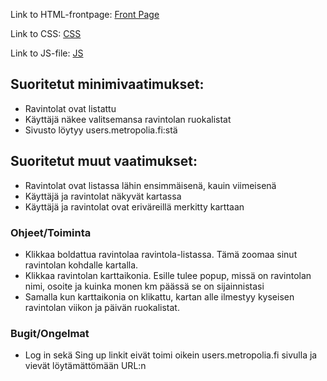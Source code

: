 Link to HTML-frontpage: [Front Page](https://users.metropolia.fi/~aarniman/soloWebProjektiValmis/html/frontPage.html)

Link to CSS: [CSS](https://users.metropolia.fi/~aarniman/soloWebProject/html/frontPage.css)

Link to JS-file: [JS](https://users.metropolia.fi/~aarniman/soloWebProjektiValmis/html/frontPage.js)

## Suoritetut minimivaatimukset:
 - Ravintolat ovat listattu
 - Käyttäjä näkee valitsemansa ravintolan ruokalistat
 - Sivusto löytyy users.metropolia.fi:stä

## Suoritetut muut vaatimukset:
 - Ravintolat ovat listassa lähin ensimmäisenä, kauin viimeisenä
 - Käyttäjä ja ravintolat näkyvät kartassa
 - Käyttäjä ja ravintolat ovat eriväreillä merkitty karttaan

### Ohjeet/Toiminta
 - Klikkaa boldattua ravintolaa ravintola-listassa. Tämä zoomaa sinut ravintolan kohdalle kartalla.
 - Klikkaa ravintolan karttaikonia. Esille tulee popup, missä on ravintolan nimi, osoite ja kuinka monen km päässä se on sijainnistasi
 - Samalla kun karttaikonia on klikattu, kartan alle ilmestyy kyseisen ravintolan viikon ja päivän ruokalistat.

### Bugit/Ongelmat
 - Log in sekä Sing up linkit eivät toimi oikein users.metropolia.fi sivulla ja vievät löytämättömään URL:n

